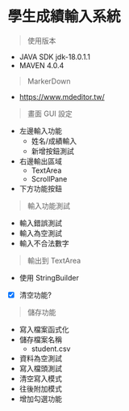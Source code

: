 # 學生成績輸入系統

> 使用版本

- JAVA SDK jdk-18.0.1.1
- MAVEN 4.0.4

> MarkerDown

- https://www.mdeditor.tw/

> 畫面 GUI 設定

- 左邊輸入功能
  - 姓名/成績輸入
  - 新增按鈕測試
- 右邊輸出區域
  - TextArea
  - ScrollPane
- 下方功能按鈕

> 輸入功能測試

- 輸入錯誤測試
- 輸入為空測試
- 輸入不合法數字

> 輸出到 TextArea

- 使用 StringBuilder
- [x] 清空功能?

> 儲存功能

- 寫入檔案函式化
- 儲存檔案名稱
  - student.csv
- 資料為空測試
- 寫入檔頭測試
- 清空寫入模式
- 往後附加模式
- 增加勾選功能
